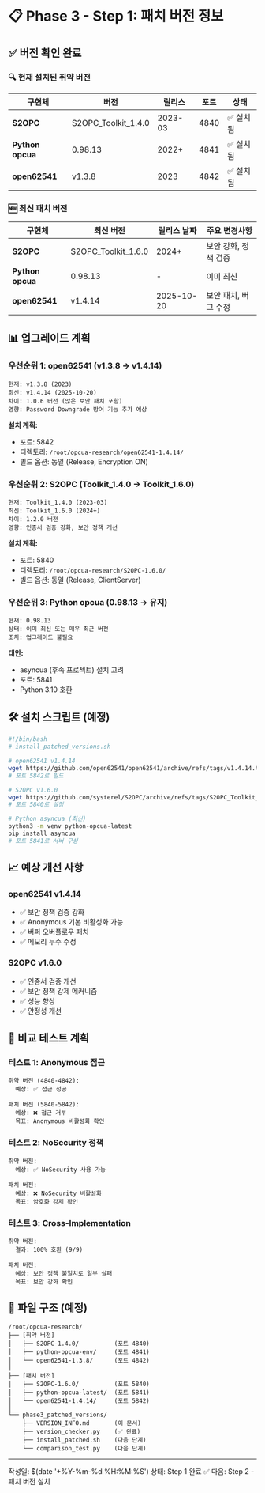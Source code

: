 # 📋 Phase 3 - Step 1: 패치 버전 정보

## ✅ 버전 확인 완료

### 🔍 현재 설치된 취약 버전

| 구현체 | 버전 | 릴리스 | 포트 | 상태 |
|--------|------|--------|------|------|
| **S2OPC** | S2OPC_Toolkit_1.4.0 | 2023-03 | 4840 | ✅ 설치됨 |
| **Python opcua** | 0.98.13 | 2022+ | 4841 | ✅ 설치됨 |
| **open62541** | v1.3.8 | 2023 | 4842 | ✅ 설치됨 |

### 🆕 최신 패치 버전

| 구현체 | 최신 버전 | 릴리스 날짜 | 주요 변경사항 |
|--------|-----------|-------------|---------------|
| **S2OPC** | S2OPC_Toolkit_1.6.0 | 2024+ | 보안 강화, 정책 검증 |
| **Python opcua** | 0.98.13 | - | 이미 최신 |
| **open62541** | v1.4.14 | 2025-10-20 | 보안 패치, 버그 수정 |

## 📊 업그레이드 계획

### 우선순위 1: open62541 (v1.3.8 → v1.4.14)
```
현재: v1.3.8 (2023)
최신: v1.4.14 (2025-10-20)
차이: 1.0.6 버전 (많은 보안 패치 포함)
영향: Password Downgrade 방어 기능 추가 예상
```

**설치 계획:**
- 포트: 5842
- 디렉토리: `/root/opcua-research/open62541-1.4.14/`
- 빌드 옵션: 동일 (Release, Encryption ON)

### 우선순위 2: S2OPC (Toolkit_1.4.0 → Toolkit_1.6.0)
```
현재: Toolkit_1.4.0 (2023-03)
최신: Toolkit_1.6.0 (2024+)
차이: 1.2.0 버전
영향: 인증서 검증 강화, 보안 정책 개선
```

**설치 계획:**
- 포트: 5840
- 디렉토리: `/root/opcua-research/S2OPC-1.6.0/`
- 빌드 옵션: 동일 (Release, ClientServer)

### 우선순위 3: Python opcua (0.98.13 → 유지)
```
현재: 0.98.13
상태: 이미 최신 또는 매우 최근 버전
조치: 업그레이드 불필요
```

**대안:**
- asyncua (후속 프로젝트) 설치 고려
- 포트: 5841
- Python 3.10 호환

## 🛠️ 설치 스크립트 (예정)

```bash
#!/bin/bash
# install_patched_versions.sh

# open62541 v1.4.14
wget https://github.com/open62541/open62541/archive/refs/tags/v1.4.14.tar.gz
# 포트 5842로 빌드

# S2OPC v1.6.0
wget https://github.com/systerel/S2OPC/archive/refs/tags/S2OPC_Toolkit_1.6.0.tar.gz
# 포트 5840로 설정

# Python asyncua (최신)
python3 -m venv python-opcua-latest
pip install asyncua
# 포트 5841로 서버 구성
```

## 📈 예상 개선 사항

### open62541 v1.4.14
- ✅ 보안 정책 검증 강화
- ✅ Anonymous 기본 비활성화 가능
- ✅ 버퍼 오버플로우 패치
- ✅ 메모리 누수 수정

### S2OPC v1.6.0
- ✅ 인증서 검증 개선
- ✅ 보안 정책 강제 메커니즘
- ✅ 성능 향상
- ✅ 안정성 개선

## 🎯 비교 테스트 계획

### 테스트 1: Anonymous 접근
```
취약 버전 (4840-4842):
  예상: ✅ 접근 성공

패치 버전 (5840-5842):
  예상: ❌ 접근 거부
  목표: Anonymous 비활성화 확인
```

### 테스트 2: NoSecurity 정책
```
취약 버전:
  예상: ✅ NoSecurity 사용 가능

패치 버전:
  예상: ❌ NoSecurity 비활성화
  목표: 암호화 강제 확인
```

### 테스트 3: Cross-Implementation
```
취약 버전:
  결과: 100% 호환 (9/9)

패치 버전:
  예상: 보안 정책 불일치로 일부 실패
  목표: 보안 강화 확인
```

## 📁 파일 구조 (예정)

```
/root/opcua-research/
├── [취약 버전]
│   ├── S2OPC-1.4.0/          (포트 4840)
│   ├── python-opcua-env/     (포트 4841)
│   └── open62541-1.3.8/      (포트 4842)
│
├── [패치 버전]
│   ├── S2OPC-1.6.0/          (포트 5840)
│   ├── python-opcua-latest/  (포트 5841)
│   └── open62541-1.4.14/     (포트 5842)
│
└── phase3_patched_versions/
    ├── VERSION_INFO.md       (이 문서)
    ├── version_checker.py    (✅ 완료)
    ├── install_patched.sh    (다음 단계)
    └── comparison_test.py    (다음 단계)
```

---
작성일: $(date '+%Y-%m-%d %H:%M:%S')
상태: Step 1 완료 ✅
다음: Step 2 - 패치 버전 설치
